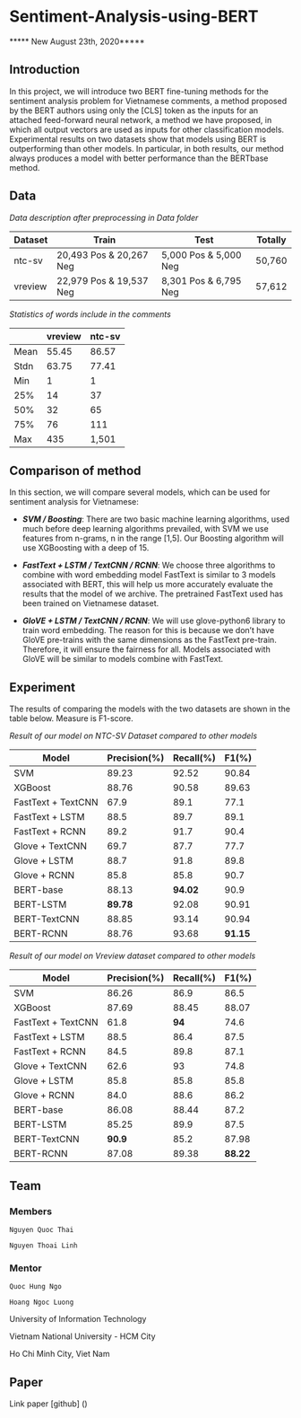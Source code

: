 # Sentiment-Analysis-using-BERT

***** New August 23th, 2020*****

## Introduction

In this project, we will introduce two BERT fine-tuning methods for the sentiment analysis problem for
Vietnamese comments, a method proposed by the BERT authors using only the [CLS] token as the inputs for an attached
feed-forward neural network, a method we have proposed, in which all output vectors are used as inputs for other
classification models. Experimental results on two datasets show that models using BERT is outperforming than other
models. In particular, in both results, our method always produces a model with better performance than the BERTbase method.

## Data

*Data description after preprocessing in Data folder*

| Dataset | Train | Test | Totally |
| --- | --- | --- | --- |
| ntc-sv | 20,493 Pos & 20,267 Neg | 5,000 Pos & 5,000 Neg | 50,760 |
| vreview | 22,979 Pos & 19,537 Neg | 8,301 Pos & 6,795 Neg | 57,612 |

*Statistics of words include in the comments*

| | vreview | ntc-sv |
| --- | --- | --- |
| Mean | 55.45 | 86.57 |
| Stdn | 63.75 | 77.41 |
| Min | 1 | 1 |
| 25% | 14 | 37 |
| 50% | 32 | 65 |
| 75% | 76 | 111 |
| Max | 435 | 1,501 |

## Comparison of method

In this section, we will compare several models, which
can be used for sentiment analysis for Vietnamese:

- ***SVM / Boosting***: There are two basic machine
learning algorithms, used much before deep learning
algorithms prevailed, with SVM we use features
from n-grams, n in the range [1,5]. Our Boosting
algorithm will use XGBoosting with a deep of 15.

- ***FastText + LSTM / TextCNN / RCNN***: We choose
three algorithms to combine with word embedding
model FastText is similar to 3 models associated
with BERT, this will help us more accurately evaluate the results that the model of we archive. The
pretrained FastText used has been trained on Vietnamese dataset.

- ***GloVE + LSTM / TextCNN / RCNN***: We will use glove-python6
library to train word embedding. The reason for this is because we don’t have GloVE
pre-trains with the same dimensions as the FastText pre-train. Therefore, it will ensure the fairness for
all. Models associated with GloVE will be similar to models combine with FastText.

## Experiment

The results of comparing the models with the two datasets are shown in the table below. Measure is F1-score.

*Result of our model on NTC-SV Dataset compared to other models*

| Model | Precision(%) | Recall(%) | F1(%) |
| --- | --- | --- | ---|
| SVM | 89.23 | 92.52 | 90.84 |
| XGBoost | 88.76 | 90.58 | 89.63 |
| FastText + TextCNN | 67.9 | 89.1 | 77.1 |
| FastText + LSTM | 88.5 | 89.7 | 89.1 |
| FastText + RCNN | 89.2 | 91.7 | 90.4 |
| Glove + TextCNN | 69.7 | 87.7 | 77.7 |
| Glove + LSTM | 88.7 | 91.8 | 89.8 |
| Glove + RCNN | 85.8 | 85.8 | 90.7 |
| BERT-base | 88.13 | **94.02** | 90.9 |
| BERT-LSTM | **89.78** | 92.08 | 90.91 |
| BERT-TextCNN | 88.85 | 93.14 | 90.94 |
| BERT-RCNN | 88.76 | 93.68 | **91.15** |

*Result of our model on Vreview dataset compared to other models*

| Model | Precision(%) | Recall(%) | F1(%) |
| ---| --- | --- | --- |
| SVM | 86.26 | 86.9 | 86.5 |
| XGBoost | 87.69 | 88.45 | 88.07 |
| FastText + TextCNN | 61.8 | **94** | 74.6 |
| FastText + LSTM | 88.5 | 86.4 | 87.5 |
| FastText + RCNN | 84.5 | 89.8 | 87.1 |
| Glove + TextCNN | 62.6 | 93 | 74.8 |
| Glove + LSTM | 85.8 | 85.8 | 85.8 |
| Glove + RCNN | 84.0 | 88.6 | 86.2 |
| BERT-base | 86.08 | 88.44 | 87.2 |
| BERT-LSTM | 85.25 | 89.9 | 87.5 |
| BERT-TextCNN | **90.9** | 85.2 | 87.98 |
| BERT-RCNN | 87.08 | 89.38 | **88.22** |

## Team
### Members

```
Nguyen Quoc Thai

Nguyen Thoai Linh
```

### Mentor

```
Quoc Hung Ngo

Hoang Ngoc Luong
```

University of Information Technology

Vietnam National University - HCM City

Ho Chi Minh City, Viet Nam

## Paper

Link paper [github] ()
